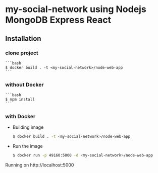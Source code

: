 # my-social-network using Nodejs MongoDB Express React

## Installation

### clone project

    ```bash
    $ docker build . -t <my-social-network>/node-web-app
    ```

### without Docker

    ```bash
    $ npm install
    ```

### with Docker

- Building image
    ```bash
    $ docker build . -t <my-social-network>/node-web-app
    ```
- Run the image
    ```bash
    $ docker run -p 49160:5000 -d <my-social-network>/node-web-app
    ```
Running on http://localhost:5000 